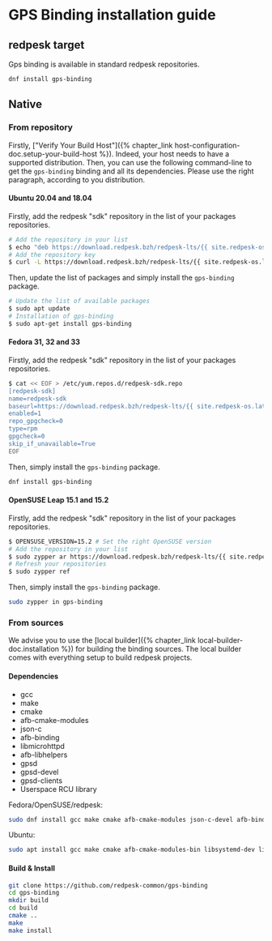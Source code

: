 # GPS Binding installation guide

## redpesk target

Gps binding is available in standard redpesk repositories.

```bash
dnf install gps-binding
```

## Native

### From repository

Firstly, ["Verify Your Build Host"]({% chapter_link host-configuration-doc.setup-your-build-host %}). Indeed, your host needs to have a supported distribution.
Then, you can use the following command-line to get the `gps-binding` binding and all its dependencies. Please use the right paragraph, according to you distribution.

#### Ubuntu 20.04 and 18.04

Firstly, add the redpesk "sdk" repository in the list of your packages repositories.

```bash
# Add the repository in your list
$ echo "deb https://download.redpesk.bzh/redpesk-lts/{{ site.redpesk-os.latest }}/sdk/$DISTRO/ ./" | sudo tee -a /etc/apt/sources.list
# Add the repository key
$ curl -L https://download.redpesk.bzh/redpesk-lts/{{ site.redpesk-os.latest }}/sdk/$DISTRO/Release.key | sudo apt-key add -
```

Then, update the list of packages and simply install the `gps-binding` package.

```bash
# Update the list of available packages
$ sudo apt update
# Installation of gps-binding
$ sudo apt-get install gps-binding
```

#### Fedora 31, 32 and 33

Firstly, add the redpesk "sdk" repository in the list of your packages repositories.

```bash
$ cat << EOF > /etc/yum.repos.d/redpesk-sdk.repo
[redpesk-sdk]
name=redpesk-sdk
baseurl=https://download.redpesk.bzh/redpesk-lts/{{ site.redpesk-os.latest }}/sdk/$DISTRO
enabled=1
repo_gpgcheck=0
type=rpm
gpgcheck=0
skip_if_unavailable=True
EOF
```

Then, simply install the `gps-binding` package.

```bash
dnf install gps-binding
```

#### OpenSUSE Leap 15.1 and 15.2

Firstly, add the redpesk "sdk" repository in the list of your packages repositories.

```bash
$ OPENSUSE_VERSION=15.2 # Set the right OpenSUSE version
# Add the repository in your list
$ sudo zypper ar https://download.redpesk.bzh/redpesk-lts/{{ site.redpesk-os.latest }}/sdk/$DISTRO/ redpesk-sdk
# Refresh your repositories
$ sudo zypper ref
```

Then, simply install the `gps-binding` package.

```bash
sudo zypper in gps-binding
```

### From sources

We advise you to use the [local builder]({% chapter_link local-builder-doc.installation %}) for building the binding sources. The local builder comes with everything setup to build redpesk projects.

#### Dependencies

- gcc
- make
- cmake
- afb-cmake-modules
- json-c
- afb-binding
- libmicrohttpd
- afb-libhelpers
- gpsd
- gpsd-devel
- gpsd-clients
- Userspace RCU library

Fedora/OpenSUSE/redpesk:
```bash
sudo dnf install gcc make cmake afb-cmake-modules json-c-devel afb-binding-devel libmicrohttpd afb-libhelpers-devel gpsd gpsd-devel gpsd-clients gpsd-libs userspace-rcu-devel
```

Ubuntu:
```bash
sudo apt install gcc make cmake afb-cmake-modules-bin libsystemd-dev libjson-c-dev afb-binding-dev libmicrohttpd12 afb-libhelpers-dev gpsd libgps-dev gpsd-clients liburcu-dev
```

#### Build & Install

```bash
git clone https://github.com/redpesk-common/gps-binding
cd gps-binding
mkdir build
cd build
cmake ..
make
make install
```
